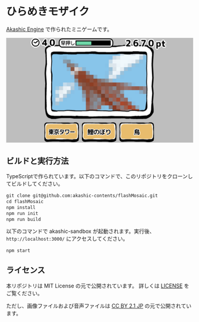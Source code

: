 # ひらめきモザイク

[Akashic Engine](https://akashic-games.github.io/) で作られたミニゲームです。

![スクリーンショット](./img/screenshot.png)

## ビルドと実行方法

TypeScriptで作られています。以下のコマンドで、このリポジトリをクローンしてビルドしてください。

```
git clone git@github.com:akashic-contents/flashMosaic.git
cd flashMosaic
npm install
npm run init
npm run build
```

以下のコマンドで akashic-sandbox が起動されます。実行後、 `http://localhost:3000/` にアクセスしてください。

```
npm start
```

## ライセンス

本リポジトリは MIT License の元で公開されています。
詳しくは [LICENSE](./LICENSE) をご覧ください。

ただし、画像ファイルおよび音声ファイルは
[CC BY 2.1 JP](https://creativecommons.org/licenses/by/2.1/jp/) の元で公開されています。
